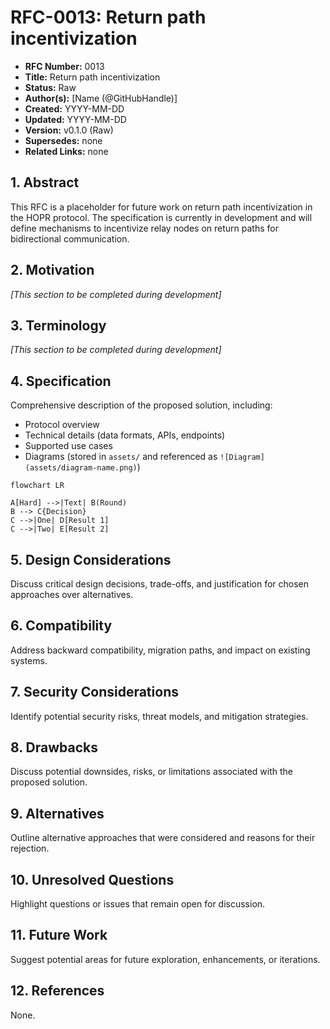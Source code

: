 # RFC-0013: Return path incentivization

- **RFC Number:** 0013
- **Title:** Return path incentivization
- **Status:** Raw
- **Author(s):** [Name (@GitHubHandle)]
- **Created:** YYYY-MM-DD
- **Updated:** YYYY-MM-DD
- **Version:** v0.1.0 (Raw)
- **Supersedes:** none
- **Related Links:** none

## 1. Abstract

This RFC is a placeholder for future work on return path incentivization in the HOPR protocol. The specification is currently in development and will
define mechanisms to incentivize relay nodes on return paths for bidirectional communication.

## 2. Motivation

_[This section to be completed during development]_

## 3. Terminology

_[This section to be completed during development]_

## 4. Specification

Comprehensive description of the proposed solution, including:

- Protocol overview
- Technical details (data formats, APIs, endpoints)
- Supported use cases
- Diagrams (stored in `assets/` and referenced as `![Diagram](assets/diagram-name.png)`)

```mermaid
flowchart LR

A[Hard] -->|Text| B(Round)
B --> C{Decision}
C -->|One| D[Result 1]
C -->|Two| E[Result 2]
```

## 5. Design Considerations

Discuss critical design decisions, trade-offs, and justification for chosen approaches over alternatives.

## 6. Compatibility

Address backward compatibility, migration paths, and impact on existing systems.

## 7. Security Considerations

Identify potential security risks, threat models, and mitigation strategies.

## 8. Drawbacks

Discuss potential downsides, risks, or limitations associated with the proposed solution.

## 9. Alternatives

Outline alternative approaches that were considered and reasons for their rejection.

## 10. Unresolved Questions

Highlight questions or issues that remain open for discussion.

## 11. Future Work

Suggest potential areas for future exploration, enhancements, or iterations.

## 12. References

None.
